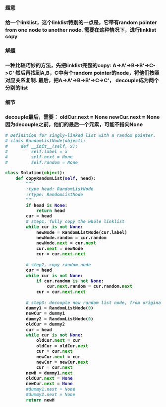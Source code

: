 
<h3>题意<h3>
<p>给一个linklist，这个linklist特别的一点是，它带有random pointer from one node to another node.
需要在这种情况下，进行linklist copy<p>


<h3>解题<h3>
<p>一种比较巧妙的方法，先把linklist完整的copy: A->A'->B->B'->C->C'
然后再找到A,B，C中有个random pointer的node，将他们按照对应关系复制.
最后，把A->A'->B->B'->C->C'， decouple成为两个分别的list<p>


<h3>细节<h3>
<p>decouple最后，需要：
        oldCur.next = None
        newCur.next = None
因为decouple之前，他们的最后一个元素，可能不指向None<p>



```python
# Definition for singly-linked list with a random pointer.
# class RandomListNode(object):
#     def __init__(self, x):
#         self.label = x
#         self.next = None
#         self.random = None

class Solution(object):
    def copyRandomList(self, head):
        """
        :type head: RandomListNode
        :rtype: RandomListNode
        """
        if head is None:
            return head
        cur = head
        # step1, fully copy the whole linklist
        while cur is not None:
            newNode = RandomListNode(cur.label)
            newNode.random = cur.random
            newNode.next = cur.next
            cur.next = newNode
            cur = cur.next.next
        
        # step2, copy random node
        cur = head
        while cur is not None:
            if cur.random is not None:
                cur.next.random = cur.random.next
            cur = cur.next.next
        
        # step3: decouple now random list node, from original
        dummy1 = RandomListNode(0)
        newCur = dummy1
        dummy2 = RandomListNode(0)
        oldCur = dummy2
        cur = head
        while cur is not None:
            oldCur.next = cur
            oldCur = oldCur.next
            cur = cur.next
            newCur.next = cur
            newCur = newCur.next
            cur = cur.next
        newH = dummy1.next
        oldCur.next = None
        newCur.next = None
        #dummy1.next = None
        #dummy2.next = None
        return newH
            
          

```


